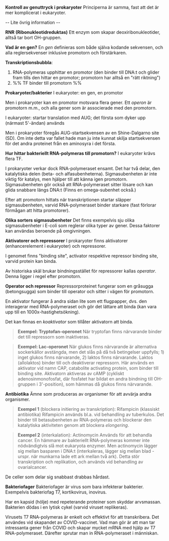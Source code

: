 **Kontroll av genuttryck i prokaryoter**
Principerna är samma, fast att det är mer komplicerat i eukaryoter.

-- Lite övrig information --

**RNR (Ribonukleotidreduktas)**
Ett enzym som skapar deoxiribonukleotider, alltså tar bort OH-gruppen.

**Vad är en gen?**
En *gen* definieras som både själva kodande sekvensen, och alla reglersekvenser inklusive promotorn och förstärkaren.

**Transkriptionsbubbla**:
1. RNA-polymeras upphittar en promotor (den binder till DNA:t och glider fram tills den hittar en promotor; promotorn har alltså en "rätt riktning")
2. %% TF binder till promotorn %%


**Prokaryoter/bakterier**
I eukaryoter: en gen, en promotor

Men i prokaryoter kan en promotor motsvara flera gener. Ett *operon* är promotorn m.m., och alla gener som är associerade med den promotorn.

I eukaryoter: startar translation med AUG; det första som dyker upp (närmast 5'-ändan) används

Men i prokaryoter föregås AUG-startsekvensen av en Shine-Dalgarno site (SD). Om inte detta var fallet hade man ju inte kunnat skilja startsekvensen för det andra proteinet från en aminosyra i det första.

**Hur hittar bakteriellt RNA-polymeras till promotorn?**
I eukaryoter krävs flera TF.

I prokaryoter verkar dock RNA-polymeraset ensamt. Det har två delar, den katalytiska delen (beta- och alfasubenheterna). Sigmasubenheten är inte viktig för katalys, men hjälper till att känna igen promotorn. Sigmasubenheten gör också att RNA-polymeraset sitter lösare och kan glida snabbare längs DNA:t (Finns en omega-subenhet också.)

Efter att promotorn hittats när transkriptionen startar släpper sigmasubenheten, varvid RNA-polymeraset binder starkare (fast förlorar förmågan att hitta promotorer).

**Olika sorters sigmasubenheter**
Det finns exempelvis sju olika sigmasubenheter i E-coli som reglerar olika typer av gener. Dessa faktorer kan användas beroende på omgivningen.

**Aktivatorer och repressorer**
I prokaryoter finns aktivatorer (enhancerelement i eukaryoter) och repressorer.

I genomet finns "binding site", activator respektive repressor binding site, varvid protein kan binda.

Av historiska skäl brukar bindningsstället för repressorer kallas *operator*. Denna ligger i regel efter promotorn.

**Operator och repressor**
Repressorproteinet fungerar som en gråsugga (betongsugga) som binder till operator och sitter i vägen för promotorn.

En aktivator fungerar å andra sidan lite som ett flugpapper, dvs. den interagerar med RNA-polymeraset och gör det lättare att binda (kan vara upp till en 1000x-hastighetsökning).

Det kan finnas en *koaktivator* som tillåter aktivatorn att binda.

> **Exempel: Tryptofan-operonet**
> När tryptofan finns närvarande binder det till repressorn som inaktiveras.

> **Exempel: Lac-operonet**
> När glukos finns närvarande är alternativa sockerkällor avstängda, men det slås på då två betingelser uppfylls; 1) inget glukos finns närvarande, 2) laktos finns närvarande. Laktos (allolaktos) binder till och deaktiverar repressorn. Här används en aktivator vid namn CAP, catabolite activating protein, som binder till binding site. Aktivatorn aktiveras av cAMP (cykliskt adenosinmonofosfat, där fosfatet har bildat en andra bindning till OH-gruppen i 3'-position), som hämmas då glukos finns närvarande.

**Antibiotika**
Ämne som produceras av organismer för att avvärja andra organismer.

> **Exempel 1** (blockera initiering av transkription): Rifampicin (klassiskt antibiotika)
> Rifampicin används bl.a. vid behandling av tuberkulos. Det binder till betasubenheten av RNA-polymeras och blockerar den katalytiska aktiviteten genom att blockera *elongering*.

> **Exempel 2** (interkalation): Actinomycin
> Används för att behandla cancer. En hämmare av bakteriellt RNA-polymeras kommer inte nödvändigtvis slå mot eukaryota enzymer. Men actinomycin lägger sig mellan basparen i DNA:t (interkaleras, lägger sig mellan blad - urspr. när munkarna lade ett ark mellan två ark). Detta stör transkription och replikation, och används vid behandling av ovarialcancer.

De celler som delar sig snabbast drabbas hårdast.

**Bakteriofager**
Bakteriofager är virus som bara infekterar bakterier. Exempelvis bakteriofag T7, kortikovirus, inovirus.

Har en kapsid (hölje) med repeterande proteiner som skyddar arvsmassan. Bakterien dödas i en lytisk cykel (varvid viruset replikeras).

Virusets T7 RNA-polymeras är enkelt och effektivt för att transkribera. Det användes vid skapandet av COVID-vaccinet. Vad man gör är att man tar intressanta gener från COVID och skapar mycket mRNA med hjälp av T7 RNA-polymeraset. Därefter sprutar man in RNA-polymeraset i människan.